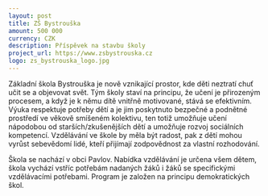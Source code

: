 ```yaml
---
layout: post
title: ZŠ Bystrouška
amount: 500 000
currency: CZK
description: Příspěvek na stavbu školy
project_url: https://www.zsbystrouska.cz
logo: zs_bystrouska_logo.jpg
---
```


Základní škola Bystrouška je nově vznikající prostor, kde děti neztratí chuť učit se a objevovat svět. Tým školy staví na principu, že učení je přirozeným procesem, a když je k němu dítě vnitřně motivované, stává se efektivním. Výuka respektuje potřeby dětí a je jim poskytnuto bezpečné a podnětné prostředí ve věkově smíšeném kolektivu, ten totiž umožňuje učení nápodobou od starších/zkušenějších dětí  a umožňuje rozvoj sociálních kompetencí. Vzdělávání ve škole by měla být radost, pak z dětí mohou vyrůst sebevědomí lidé, kteří přijímají zodpovědnost za vlastní rozhodování.

Škola se nachází v obci Pavlov. Nabídka vzdělávání je určena všem dětem, škola vychází vstříc potřebám nadaných žáků i žáků se specifickými vzdělávacími potřebami. Program je založen na principu demokratických škol.
